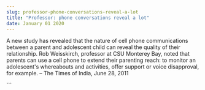```yaml
---
slug: professor-phone-conversations-reveal-a-lot
title: "Professor: phone conversations reveal a lot"
date: January 01 2020
---
```


 
<p>
  A new study has revealed that the nature of cell phone communications between
  a parent and adolescent child can reveal the quality of their relationship.
  Rob Weisskirch, professor at CSU Monterey Bay, noted that parents can use a
  cell phone to extend their parenting reach: to monitor an adolescent's
  whereabouts and activities, offer support or voice disapproval, for example. –
  The Times of India, June 28, 2011
</p>
```
